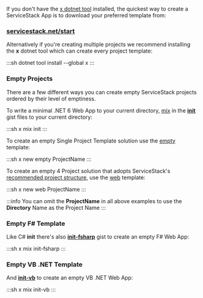 
If you don't have the [x dotnet tool](/dotnet-new) installed, the quickest way to create a ServiceStack App is to download your preferred template from:

<div class="not-prose">
<h3 class="m-0 py-8 text-4xl text-center text-blue-600"><a href="https://servicestack.net/start">servicestack.net/start</a></h3>
</div>

Alternatively if you're creating multiple projects we recommend installing the **x** dotnet tool which can create every project template:

:::sh
dotnet tool install --global x 
:::

### Empty Projects

There are a few different ways you can create empty ServiceStack projects ordered by their level of emptiness.

To write a minimal .NET 6 Web App to your current directory, [mix](/mix-tool) in the **[init](https://gist.github.com/gistlyn/8026c4c2a7202b99885539109145e12b)** gist files to your current directory:

:::sh
x mix init
:::

To create an empty Single Project Template solution use the [empty](https://github.com/NetCoreTemplates/empty) template:

:::sh
x new empty ProjectName
:::

To create an empty 4 Project solution that adopts ServiceStack's [recommended project structure](/physical-project-structure), use the [web](https://github.com/NetCoreTemplates/web) template:

:::sh
x new web ProjectName
:::

:::info
You can omit the **ProjectName** in all above examples to use the **Directory** Name as the Project Name
:::

### Empty F# Template

Like C# **init** there's also **[init-fsharp](https://gist.github.com/gistlyn/3008acbe218fbcfb8278853825cc7ea3)** gist to create an empty F# Web App:

:::sh
x mix init-fsharp
:::

### Empty VB .NET Template

And **[init-vb](https://gist.github.com/gistlyn/6e0677825059822fbaffec123403bf38)** to create an empty VB .NET Web App:

:::sh
x mix init-vb
:::
